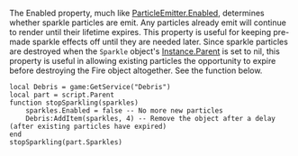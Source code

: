 The Enabled property, much like [ParticleEmitter.Enabled](https://create.roblox.com/docs/reference/engine/classes/ParticleEmitter#Enabled), determines
whether sparkle particles are emit. Any particles already emit will
continue to render until their lifetime expires. This property is useful
for keeping pre-made sparkle effects off until they are needed later.
Since sparkle particles are destroyed when the `Sparkle` object's
[Instance.Parent](https://create.roblox.com/docs/reference/engine/classes/Instance#Parent) is set to nil, this property is useful in allowing
existing particles the opportunity to expire before destroying the Fire
object altogether. See the function below.

```
local Debris = game:GetService("Debris")
local part = script.Parent
function stopSparkling(sparkles)
	sparkles.Enabled = false -- No more new particles
	Debris:AddItem(sparkles, 4) -- Remove the object after a delay (after existing particles have expired)
end
stopSparkling(part.Sparkles)
```